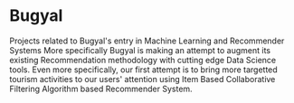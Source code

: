 # Bugyal
Projects related to Bugyal's entry in Machine Learning and Recommender Systems
More specifically Bugyal is making an attempt to augment its existing Recommendation methodology with cutting edge Data Science tools.
Even more specifically, our first attempt is to bring more targetted tourism activities to our users' attention using Item Based Collaborative Filtering Algorithm based Recommender System.
